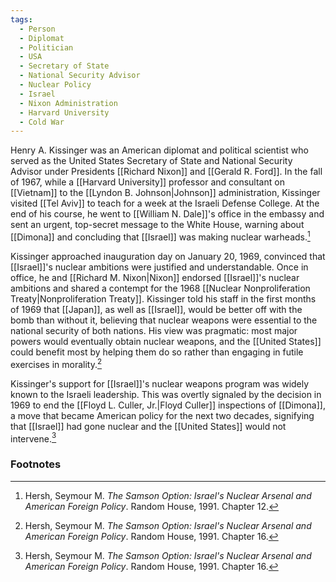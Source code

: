 ```yaml
---
tags:
  - Person
  - Diplomat
  - Politician
  - USA
  - Secretary of State
  - National Security Advisor
  - Nuclear Policy
  - Israel
  - Nixon Administration
  - Harvard University
  - Cold War
---
```

Henry A. Kissinger was an American diplomat and political scientist who served as the United States Secretary of State and National Security Advisor under Presidents [[Richard Nixon]] and [[Gerald R. Ford]]. In the fall of 1967, while a [[Harvard University]] professor and consultant on [[Vietnam]] to the [[Lyndon B. Johnson|Johnson]] administration, Kissinger visited [[Tel Aviv]] to teach for a week at the Israeli Defense College. At the end of his course, he went to [[William N. Dale]]'s office in the embassy and sent an urgent, top-secret message to the White House, warning about [[Dimona]] and concluding that [[Israel]] was making nuclear warheads.[^1]

Kissinger approached inauguration day on January 20, 1969, convinced that [[Israel]]'s nuclear ambitions were justified and understandable. Once in office, he and [[Richard M. Nixon|Nixon]] endorsed [[Israel]]'s nuclear ambitions and shared a contempt for the 1968 [[Nuclear Nonproliferation Treaty|Nonproliferation Treaty]]. Kissinger told his staff in the first months of 1969 that [[Japan]], as well as [[Israel]], would be better off with the bomb than without it, believing that nuclear weapons were essential to the national security of both nations. His view was pragmatic: most major powers would eventually obtain nuclear weapons, and the [[United States]] could benefit most by helping them do so rather than engaging in futile exercises in morality.[^2]

Kissinger's support for [[Israel]]'s nuclear weapons program was widely known to the Israeli leadership. This was overtly signaled by the decision in 1969 to end the [[Floyd L. Culler, Jr.|Floyd Culler]] inspections of [[Dimona]], a move that became American policy for the next two decades, signifying that [[Israel]] had gone nuclear and the [[United States]] would not intervene.[^2]

### Footnotes

[^1]: Hersh, Seymour M. *The Samson Option: Israel's Nuclear Arsenal and American Foreign Policy*. Random House, 1991. Chapter 12.
[^2]: Hersh, Seymour M. *The Samson Option: Israel's Nuclear Arsenal and American Foreign Policy*. Random House, 1991. Chapter 16.